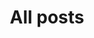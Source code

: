---
title: "All posts"
permalink: /posts/
header:
  overlay_image: /assets/images/color_gradient.jpg
layout: posts
author_profile: true
---